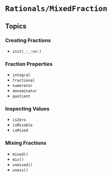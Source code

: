 # ``Rationals/MixedFraction``

## Topics

### Creating Fractions

- ``init(_:_:on:)``

### Fraction Properties

- ``integral``
- ``fractional``
- ``numerator``
- ``denominator``
- ``quotient``

### Inspecting Values

- ``isZero``
- ``isMixable``
- ``isMixed``

### Mixing Fractions

- ``mixed()``
- ``mix()``
- ``unmixed()``
- ``unmix()``
